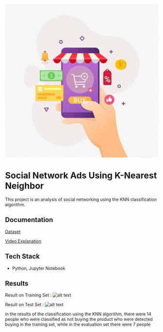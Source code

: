 ![alt text](https://github.com/farhanrn/Social-Network-Ads/blob/main/ilustrationn.jpeg?raw=true)
# Social Network Ads Using K-Nearest Neighbor 

This project is an analysis of social networking using the KNN classification algorithm. 
## Documentation
[Dataset](https://github.com/farhanrn/Data-Science-Project/blob/main/Project%201%20%3A%20Social%20Network%20Ads%20Classification%20using%20KNN%20Algorithm/Social_Network_Ads.csv)

[Video Explanation](https://youtu.be/MgCD3m68300)


## Tech Stack

- Python, Jupyter Notebook


## Results

Result on Training Set : 
![alt text](https://github.com/farhanrn/Data-Science-Project/blob/main/Project%201%20%3A%20Social%20Network%20Ads%20Classification%20using%20KNN%20Algorithm/train%20set.png?raw=true)


Result on Test Set : 
![alt text](https://github.com/farhanrn/Data-Science-Project/blob/main/Project%201%20%3A%20Social%20Network%20Ads%20Classification%20using%20KNN%20Algorithm/test%20set.png?raw=true)


in the results of the classification using the KNN algorithm, there were 14 people who were classified as not buying the product who were detected buying in the training set, while in the evaluation set there were 7 people
